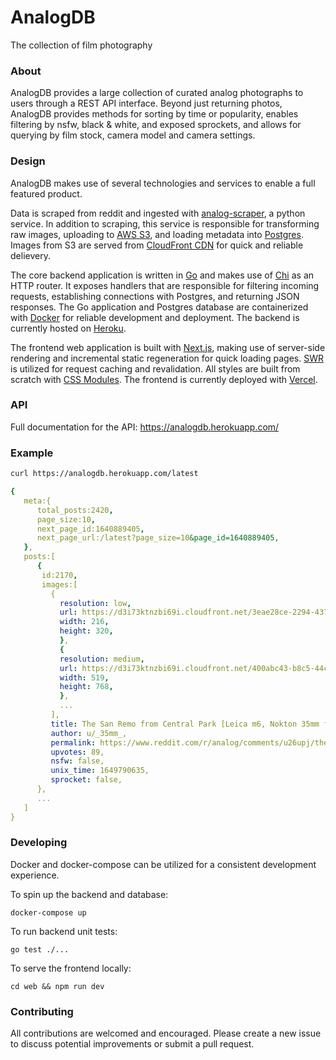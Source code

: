 # AnalogDB

The collection of film photography


### About

AnalogDB provides a large collection of curated analog photographs to users through a REST API interface. Beyond just returning photos, AnalogDB provides methods for sorting by time or popularity, enables filtering by nsfw, black & white, and exposed sprockets, and allows for querying by film stock, camera model and camera settings. 

### Design

AnalogDB makes use of several technologies and services to enable a full featured product. 

Data is scraped from reddit and ingested with [analog-scraper](https://github.com/evanofslack/analog-scraper), a python service. In addition to scraping, this service is responsible for transforming raw images, uploading to [AWS S3](https://aws.amazon.com/s3/), and loading metadata into [Postgres](https://www.postgresql.org/). Images from S3 are served from [CloudFront CDN](https://aws.amazon.com/cloudfront/) for quick and reliable delievery. 

The core backend application is written in [Go](https://go.dev/) and makes use of [Chi](https://github.com/go-chi/chi) as an HTTP router. It exposes handlers that are responsible for filtering incoming requests, establishing connections with Postgres, and returning JSON responses. The Go application and Postgres database are containerized with [Docker](https://www.docker.com/) for reliable development and deployment. The backend is currently hosted on [Heroku](https://www.heroku.com/).   

The frontend web application is built with [Next.js](https://github.com/vercel/next.js/), making use of server-side rendering and incremental static regeneration for quick loading pages. [SWR](https://github.com/vercel/swr) is utilized for request caching and revalidation. All styles are built from scratch with [CSS Modules](https://github.com/css-modules/css-modules). The frontend is currently deployed with [Vercel](https://vercel.com/). 


### API

Full documentation for the API: https://analogdb.herokuapp.com/

### Example

```bash
curl https://analogdb.herokuapp.com/latest
```

```yaml
{
   meta:{
      total_posts:2420,
      page_size:10,
      next_page_id:1640889405,
      next_page_url:/latest?page_size=10&page_id=1640889405,
   },
   posts:[
      {
       id:2170,
       images:[
         {
           resolution: low,
           url: https://d3i73ktnzbi69i.cloudfront.net/3eae28ce-2294-437d-81df-87e86cff61c3.jpeg,
           width: 216,
           height: 320,
           },
           {
           resolution: medium,
           url: https://d3i73ktnzbi69i.cloudfront.net/400abc43-b8c5-44cf-a632-c1a849b14ab4.jpeg,
           width: 519,
           height: 768,
           },
           ...
         ],
         title: The San Remo from Central Park [Leica m6, Nokton 35mm f/1.4, Portra 400],
         author: u/_35mm_,
         permalink: https://www.reddit.com/r/analog/comments/u26upj/the_san_remo_from_central_park_leica_m6_nokton/,
         upvotes: 89,
         nsfw: false,
         unix_time: 1649790635,
         sprocket: false,
      },
      ...
   ]
}
```

### Developing

Docker and docker-compose can be utilized for a consistent development experience. 

To spin up the backend and database:

`docker-compose up`

To run backend unit tests:

`go test ./...`

To serve the frontend locally:

`cd web && npm run dev`

### Contributing

All contributions are welcomed and encouraged. Please create a new issue to discuss potential improvements or submit a pull request. 